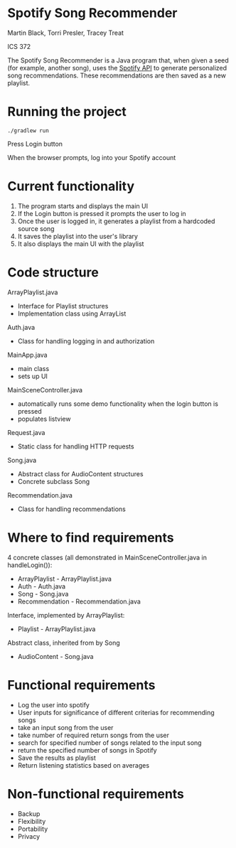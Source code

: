 # Spotify Song Recommender

Martin Black, Torri Presler, Tracey Treat

ICS 372

The Spotify Song Recommender is a Java program that, when given a seed (for example, another song), uses the [Spotify API](https://developer.spotify.com/documentation/web-api) to generate personalized song recommendations. These recommendations are then saved as a new playlist. 

# Running the project

```./gradlew run```

Press Login button

When the browser prompts, log into your Spotify account

# Current functionality
1. The program starts and displays the main UI
2. If the Login button is pressed it prompts the user to log in
3. Once the user is logged in, it generates a playlist from a hardcoded source song
4. It saves the playlist into the user's library
5. It also displays the main UI with the playlist

# Code structure

ArrayPlaylist.java
- Interface for Playlist structures
- Implementation class using ArrayList

Auth.java
- Class for handling logging in and authorization

MainApp.java
- main class
- sets up UI

MainSceneController.java
- automatically runs some demo functionality when the login button is pressed
- populates listview

Request.java
- Static class for handling HTTP requests

Song.java
- Abstract class for AudioContent structures
- Concrete subclass Song

Recommendation.java
- Class for handling recommendations

# Where to find requirements

4 concrete classes (all demonstrated in MainSceneController.java in handleLogin()):
- ArrayPlaylist - ArrayPlaylist.java
- Auth - Auth.java
- Song - Song.java
- Recommendation - Recommendation.java

Interface, implemented by ArrayPlaylist:
- Playlist - ArrayPlaylist.java

Abstract class, inherited from by Song
- AudioContent - Song.java

# Functional requirements
- Log the user into spotify
- User inputs for significance of different criterias for recommending songs
- take an input song from the user
- take number of required return songs from the user
- search for specified number of songs related to the input song 
- return the specified number of songs in Spotify
- Save the results as playlist
- Return listening statistics based on averages

# Non-functional requirements
- Backup
- Flexibility
- Portability
- Privacy
